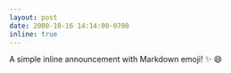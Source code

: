 ```yaml
---
layout: post
date: 2000-10-16 14:14:00-0700
inline: true
---
```


A simple inline announcement with Markdown emoji! :sparkles: :smile:

